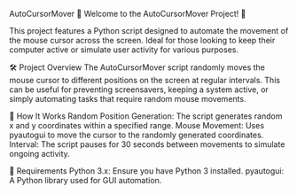 AutoCursorMover
🚀 Welcome to the AutoCursorMover Project! 🚀

This project features a Python script designed to automate the movement of the mouse cursor across the screen. Ideal for those looking to keep their computer active or simulate user activity for various purposes.

🛠️ Project Overview
The AutoCursorMover script randomly moves the mouse cursor to different positions on the screen at regular intervals. This can be useful for preventing screensavers, keeping a system active, or simply automating tasks that require random mouse movements.

🧩 How It Works
Random Position Generation: The script generates random x and y coordinates within a specified range.
Mouse Movement: Uses pyautogui to move the cursor to the randomly generated coordinates.
Interval: The script pauses for 30 seconds between movements to simulate ongoing activity.

🔧 Requirements
Python 3.x: Ensure you have Python 3 installed.
pyautogui: A Python library used for GUI automation.
